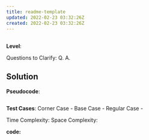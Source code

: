 ```yaml
---
title: readme-template
updated: 2022-02-23 03:32:26Z
created: 2022-02-23 03:32:26Z
---
```


## 

**Level**: 

Questions to Clarify:
Q.
A.


## Solution

**Pseudocode**:
```

```

**Test Cases**:
Corner Case -
Base Case - 
Regular Case - 

Time Complexity: 
Space Complexity: 

**code:**
```

```

